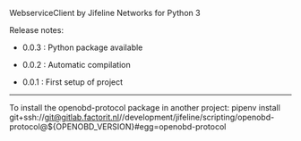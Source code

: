 WebserviceClient by Jifeline Networks for Python 3

Release notes:

 - 0.0.3 : Python package available

 - 0.0.2 : Automatic compilation

 - 0.0.1 : First setup of project


---------------------------------------------------------------


To install the openobd-protocol package in another project:
pipenv install git+ssh://git@gitlab.factorit.nl//development/jifeline/scripting/openobd-protocol@${OPENOBD_VERSION}#egg=openobd-protocol
